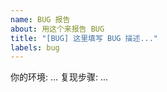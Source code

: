 ```yaml
---
name: BUG 报告
about: 用这个来报告 BUG
title: "[BUG] 这里填写 BUG 描述..."
labels: bug
---
```

<!-- 感谢指出bug，并欢迎你尝试修复它 -->
你的环境:
...
复现步骤:
...
